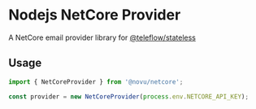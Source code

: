 # Nodejs NetCore Provider

A NetCore email provider library for [@teleflow/stateless](https://github.com/novuhq/novu)

## Usage

```javascript
import { NetCoreProvider } from '@novu/netcore';

const provider = new NetCoreProvider(process.env.NETCORE_API_KEY);
```
